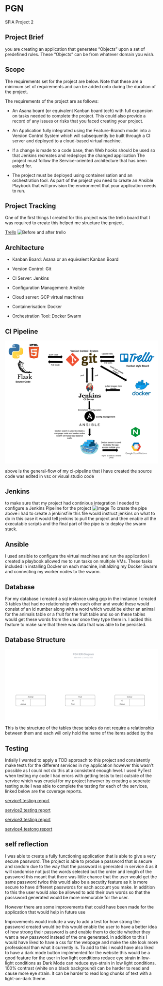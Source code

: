 # PGN
SFIA Project 2

## Project Brief

you are creating an application that generates “Objects” upon a set of predefined rules.
These “Objects” can be from whatever domain you wish.

## Scope

The requirements set for the project are below.
Note that these are a minimum set of requirements and can be added onto during the duration of the project.

The requirements of the project are as follows:

* An Asana board (or equivalent Kanban board tech) with full expansion on tasks needed to complete the project.
  This could also provide a record of any issues or risks that you faced creating your project.

* An Application fully integrated using the Feature-Branch model into a Version Control System which will subsequently be built through   a CI server and deployed to a cloud-based virtual machine.

* If a change is made to a code base, then Web hooks should be used so that Jenkins recreates and redeploys the changed application
  The project must follow the Service-oriented architecture that has been asked for.

* The project must be deployed using containerisation and an orchestration tool.
  As part of the project you need to create an Ansible Playbook that will provision the environment that your application needs to run.

## Project Tracking

One of the first things I created for this project was the trello board that I was required to create this helped me structure the project.

[Trello](https://trello.com/b/UzEPIn17/pgn)
![Before and after trello](https://github.com/BlakeLewis1/pgn/blob/master/Documentation/trello%20board%20.png)


## Architecture 

* Kanban Board: Asana or an equivalent Kanban Board

* Version Control: Git

* CI Server: Jenkins

* Configuration Management: Ansible

* Cloud server: GCP virtual machines

* Containerisation: Docker

* Orchestration Tool: Docker Swarm

## CI Pipeline

![CI Pipeline](https://github.com/BlakeLewis1/pgn/blob/master/Documentation/CI%20Pipeline.png)

above is the general-flow of my ci-pipeline that i have created the source code was edited in vsc or visual studio code

## Jenkins
to make sure that my project had continious integration I needed to configure a Jenkins Pipeline for the project
![image](https://user-images.githubusercontent.com/64256460/84602373-cefcae80-ae7e-11ea-945f-fdf598396464.png)
To create the pipe above i had to create a jenkinsfile this file would instruct jenkins on what to do in this case it would tell jenkins to pull the project and then enable all the executable scripts and the final part of the pipe is to deploy the swarm stack.

## Ansible
I used ansible to configure the virtual machines and run the application I created a playbook allowed me to run tasks on multiple VMs. These tasks included in installing Docker on each machine, initializing my Docker Swarm and connecting my worker nodes to the swarm. 

## Database
For my database i created a sql instance using gcp in the instance I created 3 tables that had no relationship with each other and would these would consist of an id number along with a word which would be either an animal for the animals table or a fruit for the fruit table and so on these tables would get these words from the user once they type them in. I added this feature to make sure that there was data that was able to be persisted.

## Database Structure

![ERD](https://github.com/BlakeLewis1/pgn/blob/master/Documentation/PGN%20ER-Diagram.png)

This is the structure of the tables these tables do not require a relationship between them and each will only hold the name of the items added by the 

## Testing 
Intially I wanted to apply a TDD approach to this project and consistently make tests for the different services in my application however this wasn't possible as I could not do this at a consistent enough level. I used PyTest when testing my code I had errors with getting tests to test outside of the service which was crucial for my project however by creating a seperate testing suite I was able to complete the testing for each of the services, linked below are the coverage reports.   

[service1 testing report](https://github.com/BlakeLewis1/pgn/blob/master/Documentation/service%201%20report.png)

[service2 testing report](https://github.com/BlakeLewis1/pgn/blob/master/Documentation/service%202%20report.png)

[service3 testing report](https://github.com/BlakeLewis1/pgn/blob/master/Documentation/service%203%20report.png)

[service4 testong report](https://github.com/BlakeLewis1/pgn/blob/master/Documentation/service%204%20report.png) 

## self reflection 

I was able to create a fully functioning application that is able to give a very secure password.
The project is able to produe a password that is secure and random due to the way that the password is generated in service 4 as it will randomise not just the words selected but the order and length of the password this meant that there was little chance that the user would get the same password twice this would also be a secutity feature as it is more secure to have different passwords for each account you make. In addition to this the user would also be allowed to add their own words so that the passsword generated would be more memorable for the user. 

However there are some improvements that could have been made for the application that would help in future use  

Improvements would include a way to add a test for how strong the password created would be this would enable the user to have a better idea of how strong their password is and enable them to decide whether they want a  new password instead of the one generated. 
In addition to this I would have liked to have a css for the webpage and make the site look more professional than what it currently is. 
To add to this i would have also liked to have a dark mode button implemented for the website this would be a good feature for the user in low light conditions reduce eye strain in low-light conditions as Dark Mode can reduce eye-strain in low light conditions. 100% contrast (white on a black background) can be harder to read and cause more eye strain. It can be harder to read long chunks of text with a light-on-dark theme.


